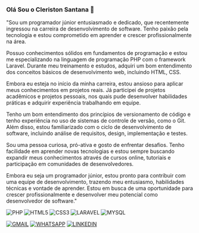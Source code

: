 ### Olá Sou o Cleriston Santana 👋
"Sou um programador júnior entusiasmado e dedicado, que recentemente ingressou na carreira de desenvolvimento de software. Tenho paixão pela tecnologia e estou comprometido em aprender e crescer profissionalmente na área.

Possuo conhecimentos sólidos em fundamentos de programação e estou me especializando na linguagem de programação PHP com o framework Laravel. Durante meu treinamento e estudos, adquiri um bom entendimento dos conceitos básicos de desenvolvimento web, incluindo HTML, CSS.

Embora eu esteja no início da minha carreira, estou ansioso para aplicar meus conhecimentos em projetos reais. Já participei de projetos acadêmicos e projetos pessoais, nos quais pude desenvolver habilidades práticas e adquirir experiência trabalhando em equipe.

Tenho um bom entendimento dos princípios de versionamento de código e tenho experiência no uso de sistemas de controle de versão, como o Git. Além disso, estou familiarizado com o ciclo de desenvolvimento de software, incluindo análise de requisitos, design, implementação e testes.

Sou uma pessoa curiosa, pró-ativa e gosto de enfrentar desafios. Tenho facilidade em aprender novas tecnologias e estou sempre buscando expandir meus conhecimentos através de cursos online, tutoriais e participação em comunidades de desenvolvedores.

Embora eu seja um programador júnior, estou pronto para contribuir com uma equipe de desenvolvimento, trazendo meu entusiasmo, habilidades técnicas e vontade de aprender. Estou em busca de uma oportunidade para crescer profissionalmente e desenvolver meu potencial como desenvolvedor de software."

![PHP](https://img.shields.io/badge/PHP-777BB4?style=for-the-badge&logo=php&logoColor=white)
![HTML5](https://img.shields.io/badge/HTML5-E34F26?style=for-the-badge&logo=html5&logoColor=white)
![CSS3](https://img.shields.io/badge/CSS3-1572B6?style=for-the-badge&logo=css3&logoColor=white)
![LARAVEL](	https://img.shields.io/badge/Laravel-FF2D20?style=for-the-badge&logo=laravel&logoColor=white)
![MYSQL](	https://img.shields.io/badge/MySQL-00000F?style=for-the-badge&logo=mysql&logoColor=white)

[![GMAIL](https://img.shields.io/badge/Gmail-D14836?style=for-the-badge&logo=gmail&logoColor=white)](https://mail.google.com/mail/u/0/#inbox)
[![WHATSAPP](https://img.shields.io/badge/WhatsApp-25D366?style=for-the-badge&logo=whatsapp&logoColor=white)](https://api.whatsapp.com/send?phone=+556992146319)
[![LINKEDIN](https://img.shields.io/badge/LinkedIn-0077B5?style=for-the-badge&logo=linkedin&logoColor=white)](https://www.linkedin.com/in/cleriston-santana-786b0720a/)


